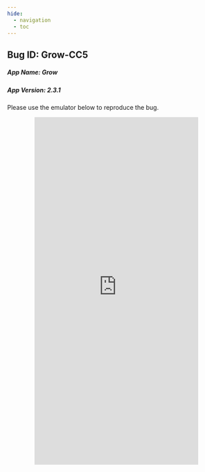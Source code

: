 ```yaml
---
hide:
  - navigation 
  - toc        
---
```


<style>
  .md-tabs {
  display: none;
  visibility: hidden;
  }
  
  h1 {
    display: none;
    visibility: hidden;
  }
</style>


## Bug ID: Grow-CC5
##### App Name: Grow
##### App Version: 2.3.1

Please use the emulator below to reproduce the bug.

<p align="center">
<iframe
  src="https://appetize.io/embed/fda4kzg4jz5xj26f8qf62ee0rc?device=nexus5&scale=75&orientation=portrait&osVersion=7.1"
  width="378px" height="800px" frameborder="0" scrolling="no"></iframe>
  </p>